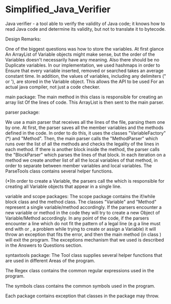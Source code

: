 # Simplified_Java_Verifier
Java verifier - a tool able to verify the validity of Java code; it knows how to read Java code and determine its validity, but not to translate it to bytecode.

Design Remarks:

One of the biggest questions was how to store the variables. At first glance
An ArrayList of Variable objects might make sense, but the order of the
Variables doesn't necessarily have any meaning. Also there should be no
Duplicate variables. In our implementation, we used hashmaps in order to
Ensure that every variable inserted, removed or searched takes an average
constant time. In addition, the values of variables, including any delimiters
(" or '), are stored in the Variable object. This allows the API to be used
For an actual java compiler, not just a code checker.

main package:
The main method in this class is responsible for creating an array list
Of the lines of code. This ArrayList is then sent to the main parser.


parser package:

We use a main parser that receives all the lines of the file,
parsing them one by one.
At first, the parser saves all the member variables and the methods defined
in the code. In order to do this, it
uses the classes "VariableFactory"(*) and "Method".
Then, the main parser calls the "MethodParser" which runs over the list of all
the methods and checks the legality
of the lines in each method. If there is another block inside the method,
the parser calls the "BlockParser" which
parses the lines of that block.
In each iteration on a method we create another list of all the local
variables of that method, in order to
separate between member variables and local variables.
The ParseTools class contains several helper functions.

(*)In order to create a Variable, the parsers call the 
which is responsible for creating all Variable objects that appear in a
single line.


variable and scope packages:
The scope package contains the if/while block class and the method class.
The classes "Variable" and "Method" represent a single variable/method
accordingly. If the parsers encounter a new
variable or method in the code they will try to create a new Object of
Variable/Method accordingly.
In any point of the code, if the parsers encounter a line which do not
fit the pattern of a legal line (e.g a line
must end with or , a problem while trying to create or assign a
Variable) it will throw an exception that
fits the error, and then the main method (in class ) will exit
the program. The exceptions mechanism that
we used is described in the Answers to Questions section.

syntaxtools package:
The Tool class supplies several helper functions that are used in different
Areas of the program.

The Regex class contains the common regular expressions used in the program.

The symbols class contains the common symbols used in the program.

Each package contains exception that classes in the package may throw.
